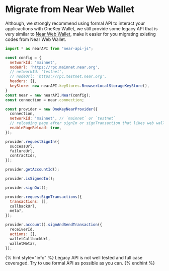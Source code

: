# Migrate from Near Web Wallet

Although, we strongly recommend using formal API to interact your applicactions with OneKey Wallet, we still provide some legacy API that is very similar to [Near Web Wallet](https://wallet.near.org/), make it easier for you migrating existing codes from Near Web Wallet.

```javascript
import * as nearAPI from "near-api-js";

const config = {
  networkId: 'mainnet',
  nodeUrl: 'https://rpc.mainnet.near.org',
  // networkId: 'testnet',
  // nodeUrl: 'https://rpc.testnet.near.org',
  headers: {},
  keyStore: new nearAPI.keyStores.BrowserLocalStorageKeyStore(),
}
const near = new nearAPI.Near(config);
const connection = near.connection;

const provider = new OneKeyNearProvider({
  connection,
  networkId: 'mainnet', // `mainnet` or `testnet`
  // reloading page after signIn or signTransaction that likes web wallet callback url working
  enablePageReload: true, 
});

provider.requestSignIn({
  successUrl,
  failureUrl,
  contractId?,
});

provider.getAccountId();

provider.isSignedIn();

provider.signOut();

provider.requestSignTransactions({
  transactions: [],
  callbackUrl,
  meta?,
});

provider.account().signAndSendTransaction({
  receiverId,
  actions: [],
  walletCallbackUrl,
  walletMeta?,
});

```

{% hint style="info" %}
Legacy API is not well tested and full case coveraged.  Try to use formal API as possible as you can.&#x20;
{% endhint %}
